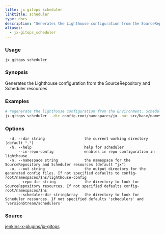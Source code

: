 ```yaml
---
title: jx gitops scheduler
linktitle: scheduler
type: docs
description: "Generates the Lighthouse configuration from the SourceRepository and Scheduler resources ***Aliases**: schedulers,lighthouse*"
aliases:
  - jx-gitops_scheduler
---
```


### Usage

```
jx gitops scheduler
```

### Synopsis

Generates the Lighthouse configuration from the SourceRepository and Scheduler resources

### Examples

  ```bash
  # regenerate the lighthouse configuration from the Environment, Scheduler, SourceRepository resources
  jx-gitops scheduler --dir config-root/namespaces/jx -out src/base/namespaces/jx/lighthouse-config

  ```

### Options

```
  -d, --dir string                  the current working directory (default ".")
  -h, --help                        help for scheduler
      --in-repo-config              enables in repo configuration in lighthouse
  -n, --namespace string            the namespace for the SourceRepository and Scheduler resources (default "jx")
  -o, --out string                  the output directory for the generated config files. If not specified defaults to config-root/namespaces/$ns/lighthouse-config
      --repo-dir string             the directory to look for SourceRepository resources. If not specified defaults config-root/namespaces/$ns
      --scheduler-dir stringArray   the directory to look for Scheduler resources. If not specified defaults 'schedulers' and 'versionStream/schedulers'
```

### Source

[jenkins-x-plugins/jx-gitops](https://github.com/jenkins-x-plugins/jx-gitops)
